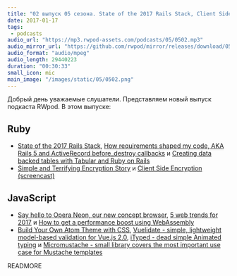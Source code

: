 ```yaml
---
title: "02 выпуск 05 сезона. State of the 2017 Rails Stack, Client Side Encryption, Opera Neon, Vuelidate, iTyped и прочее"
date: 2017-01-17
tags:
 - podcasts
audio_url: "https://mp3.rwpod-assets.com/podcasts/05/0502.mp3"
audio_mirror_url: "https://github.com/rwpod/mirror/releases/download/05.02/0502.mp3"
audio_format: "audio/mpeg"
audio_length: 29440223
duration: "00:30:33"
small_icon: mic
main_image: "/images/static/05/0502.png"
---
```


Добрый день уважаемые слушатели. Представляем новый выпуск подкаста RWpod. В этом выпуске:

## Ruby

 - [State of the 2017 Rails Stack](http://blog.scoutapp.com/articles/2017/01/09/state-of-the-2017-rails-stack), [How requirements shaped my code, AKA Rails 5 and ActiveRecord before_destroy callbacks](https://dev.mikamai.com/2017/01/12/how-requirements-shaped-my-code-aka-rails-5-and/) и [Creating data backed tables with Tabular and Ruby on Rails](http://www.lugolabs.com/articles/144-creating-data-backed-tables-with-tabular-and-ruby-on-rails)
 - [Simple and Terrifying Encryption Story](https://blog.elpassion.com/simple-and-terrifying-encryption-story-c1f1d6707c07) и [Client Side Encryption (screencast)](https://www.driftingruby.com/episodes/client-side-encryption)

## JavaScript

 - [Say hello to Opera Neon, our new concept browser](https://www.opera.com/blogs/desktop/2017/01/opera-neon-concept-browser/), [5 web trends for 2017](https://www.oreilly.com/ideas/5-web-trends-for-2017) и [How to get a performance boost using WebAssembly](https://hackernoon.com/how-to-get-a-performance-boost-using-webassembly-8844ec6dd665)
 - [Build Your Own Atom Theme with CSS](https://www.sitepoint.com/build-your-own-atom-theme-with-css/), [Vuelidate - simple, lightweight model-based validation for Vue.js 2.0](https://monterail.github.io/vuelidate/), [iTyped - dead simple Animated typing](https://ityped.surge.sh/) и [Micromustache - small library covers the most important use case for Mustache templates](https://github.com/userpixel/micromustache)


READMORE
